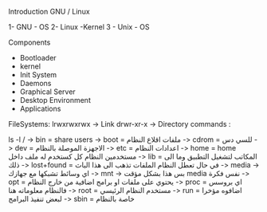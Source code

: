Introduction GNU / Linux

1- GNU - OS
2- Linux -Kernel
3 - Unix - OS

Components

- Bootloader
- kernel
- Init System
- Daemons
- Graphical Server
- Desktop Environment
- Applications

FileSystems:
lrwxrwxrwx -> Link
drwr-xr-x -> Directory
commands :

ls -l /
-> bin = share users
-> boot = ملفات اقلاع النظام
-> cdrom = للسي دس
-> dev = الاجهزة الموصلة بالنظام
-> etc = اعدادات النظام
-> home = home مستخدمين النظام كل كستخدم له ملف داخل
-> lib = المكاتب لتشغيل التطبيق وما الى ذلك
-> lost+found = في حال تعطل النظام الملفات تذهب الى هذا الباث
-> media -> اي وسائط تشبكها مع جهازك
-> mnt -> بس هذا بشكل مؤقت media نفس فكرة
-> opt = يحتوي على ملفات او برامج اضافية من خارج النظام
-> proc = اي بروسس فالنظام معلوماته هنا
-> root = مستخدم النظام الرئيسي
-> run = اضافوه مؤخرا لبعض تنفيذ البرامج
-> sbin = خاصة بالنظام
